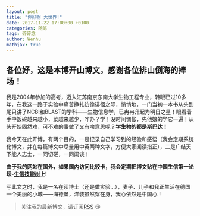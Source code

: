 ```yaml
---
layout: post
title: "你好啊 大世界!"
date: 2017-11-22 17:00:00 +0100
categories: 随笔
tags: 碎碎念
author: Wenhu
mathjax: true
---
```


## 各位好，这是本博开山博文，感谢各位排山倒海的捧场！




我是2004年参加的高考，迈入江苏南京东南大学生物工程专业，转眼已过10多年，在我这一路于实验中痛苦挣扎彷徨徘徊之际，悄悄地，一门当初一本书从头到尾只讲了NCBI和BLAST的学科——生物信息学，已冉冉升起为明日之星！眼看着手中饭碗越来越小，菜越来越少，咋办？学！没时间惆怅，先他娘的学它一遍！从头开始固然难，可不难的事做了又有啥意思呢？**学生物的都是斯巴达！**

我今天在此开博，有两个目的，一是记录自己学习到的经验和感悟（我会定期系统化博文，并在每篇博文中尽量用中英两种文字，方便大家阅读指正），二是广结天下能人志士，一同切磋，一同阔谈！

**由于我的网站在国外，如果国内访问比较卡，我会定期把博文贴在中国生信第一论坛-[生信技能树](http://www.biotrainee.com/)上!**

写此文之时，我是一名在读博士（还是做实验...），妻子、儿子和我正生活在德国一个美丽的小城——海德堡，洋装虽然穿在身，我心依然是中国心！

> 关注我的最新博文，请订阅[RSS](http://bioinfostar.com/feed.xml) :kissing_heart:
